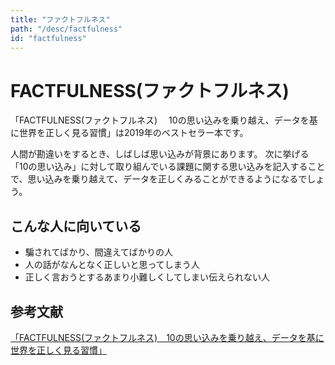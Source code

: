 ```yaml
---
title: "ファクトフルネス"
path: "/desc/factfulness"
id: "factfulness"
---
```


# FACTFULNESS(ファクトフルネス)　

「FACTFULNESS(ファクトフルネス)　 10の思い込みを乗り越え、データを基に世界を正しく見る習慣」は2019年のベストセラー本です。

人間が勘違いをするとき、しばしば思い込みが背景にあります。
次に挙げる「10の思い込み」に対して取り組んでいる課題に関する思い込みを記入することで、思い込みを乗り越えて、データを正しくみることができるようになるでしょう。

## こんな人に向いている
- 騙されてばかり、間違えてばかりの人
- 人の話がなんとなく正しいと思ってしまう人
- 正しく言おうとするあまり小難しくしてしまい伝えられない人

## 参考文献

[「FACTFULNESS(ファクトフルネス)　10の思い込みを乗り越え、データを基に世界を正しく見る習慣」](https://amzn.to/2HEzhGf)
